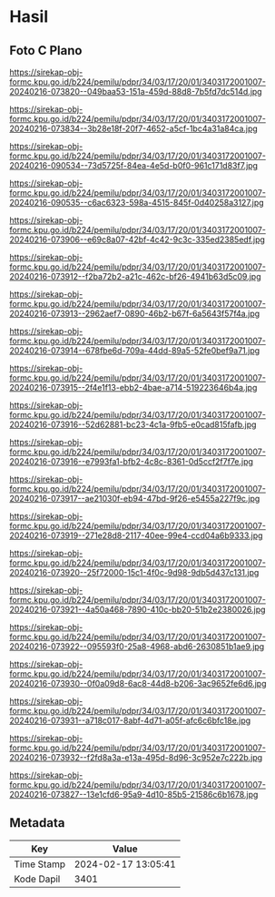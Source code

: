 # Hasil

## Foto C Plano

https://sirekap-obj-formc.kpu.go.id/b224/pemilu/pdpr/34/03/17/20/01/3403172001007-20240216-073820--049baa53-151a-459d-88d8-7b5fd7dc514d.jpg

https://sirekap-obj-formc.kpu.go.id/b224/pemilu/pdpr/34/03/17/20/01/3403172001007-20240216-073834--3b28e18f-20f7-4652-a5cf-1bc4a31a84ca.jpg

https://sirekap-obj-formc.kpu.go.id/b224/pemilu/pdpr/34/03/17/20/01/3403172001007-20240216-090534--73d5725f-84ea-4e5d-b0f0-961c171d83f7.jpg

https://sirekap-obj-formc.kpu.go.id/b224/pemilu/pdpr/34/03/17/20/01/3403172001007-20240216-090535--c6ac6323-598a-4515-845f-0d40258a3127.jpg

https://sirekap-obj-formc.kpu.go.id/b224/pemilu/pdpr/34/03/17/20/01/3403172001007-20240216-073906--e69c8a07-42bf-4c42-9c3c-335ed2385edf.jpg

https://sirekap-obj-formc.kpu.go.id/b224/pemilu/pdpr/34/03/17/20/01/3403172001007-20240216-073912--f2ba72b2-a21c-462c-bf26-4941b63d5c09.jpg

https://sirekap-obj-formc.kpu.go.id/b224/pemilu/pdpr/34/03/17/20/01/3403172001007-20240216-073913--2962aef7-0890-46b2-b67f-6a5643f57f4a.jpg

https://sirekap-obj-formc.kpu.go.id/b224/pemilu/pdpr/34/03/17/20/01/3403172001007-20240216-073914--678fbe6d-709a-44dd-89a5-52fe0bef9a71.jpg

https://sirekap-obj-formc.kpu.go.id/b224/pemilu/pdpr/34/03/17/20/01/3403172001007-20240216-073915--2f4e1f13-ebb2-4bae-a714-519223646b4a.jpg

https://sirekap-obj-formc.kpu.go.id/b224/pemilu/pdpr/34/03/17/20/01/3403172001007-20240216-073916--52d62881-bc23-4c1a-9fb5-e0cad815fafb.jpg

https://sirekap-obj-formc.kpu.go.id/b224/pemilu/pdpr/34/03/17/20/01/3403172001007-20240216-073916--e7993fa1-bfb2-4c8c-8361-0d5ccf2f7f7e.jpg

https://sirekap-obj-formc.kpu.go.id/b224/pemilu/pdpr/34/03/17/20/01/3403172001007-20240216-073917--ae21030f-eb94-47bd-9f26-e5455a227f9c.jpg

https://sirekap-obj-formc.kpu.go.id/b224/pemilu/pdpr/34/03/17/20/01/3403172001007-20240216-073919--271e28d8-2117-40ee-99e4-ccd04a6b9333.jpg

https://sirekap-obj-formc.kpu.go.id/b224/pemilu/pdpr/34/03/17/20/01/3403172001007-20240216-073920--25f72000-15c1-4f0c-9d98-9db5d437c131.jpg

https://sirekap-obj-formc.kpu.go.id/b224/pemilu/pdpr/34/03/17/20/01/3403172001007-20240216-073921--4a50a468-7890-410c-bb20-51b2e2380026.jpg

https://sirekap-obj-formc.kpu.go.id/b224/pemilu/pdpr/34/03/17/20/01/3403172001007-20240216-073922--095593f0-25a8-4968-abd6-2630851b1ae9.jpg

https://sirekap-obj-formc.kpu.go.id/b224/pemilu/pdpr/34/03/17/20/01/3403172001007-20240216-073930--0f0a09d8-6ac8-44d8-b206-3ac9652fe6d6.jpg

https://sirekap-obj-formc.kpu.go.id/b224/pemilu/pdpr/34/03/17/20/01/3403172001007-20240216-073931--a718c017-8abf-4d71-a05f-afc6c6bfc18e.jpg

https://sirekap-obj-formc.kpu.go.id/b224/pemilu/pdpr/34/03/17/20/01/3403172001007-20240216-073932--f2fd8a3a-e13a-495d-8d96-3c952e7c222b.jpg

https://sirekap-obj-formc.kpu.go.id/b224/pemilu/pdpr/34/03/17/20/01/3403172001007-20240216-073827--13e1cfd6-95a9-4d10-85b5-21586c6b1678.jpg


## Metadata

| Key        | Value               |
| ---------- | ------------------- |
| Time Stamp | 2024-02-17 13:05:41 |
| Kode Dapil | 3401                |



